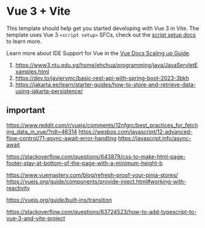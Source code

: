 # Vue 3 + Vite

This template should help get you started developing with Vue 3 in Vite. The template uses Vue 3 `<script setup>` SFCs, check out the [script setup docs](https://v3.vuejs.org/api/sfc-script-setup.html#sfc-script-setup) to learn more.

Learn more about IDE Support for Vue in the [Vue Docs Scaling up Guide](https://vuejs.org/guide/scaling-up/tooling.html#ide-support).

1. https://www3.ntu.edu.sg/home/ehchua/programming/java/JavaServletExamples.html
2. https://dev.to/javiervmc/basic-rest-api-with-spring-boot-2023-3bkh
3. https://jakarta.ee/learn/starter-guides/how-to-store-and-retrieve-data-using-jakarta-persistence/

## important

https://www.reddit.com/r/vuejs/comments/12nfgrc/best_practices_for_fetching_data_in_vue/?rdt=46314
https://wesbos.com/javascript/12-advanced-flow-control/71-async-await-error-handling
https://javascript.info/async-await

https://stackoverflow.com/questions/643879/css-to-make-html-page-footer-stay-at-bottom-of-the-page-with-a-minimum-height-b

https://www.vuemastery.com/blog/refresh-proof-your-pinia-stores/
https://vuejs.org/guide/components/provide-inject.html#working-with-reactivity

https://vuejs.org/guide/built-ins/transition

https://stackoverflow.com/questions/63724523/how-to-add-typescript-to-vue-3-and-vite-project
